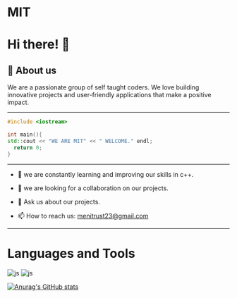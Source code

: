 # MIT

# Hi there! 👋

## 🚀 About us

We are a passionate group of self taught coders. We love building innovative projects and user-friendly applications that make a positive impact.


---

```c++
#include <iostream>

int main(){
std::cout << "WE ARE MIT" << " WELCOME." endl;
  return 0;
}
```

---


- 🌱 we are constantly learning and improving our skills in c++.


- 👯 we are looking for a collaboration on our projects.


- 💬 Ask us about our projects.


- 📫 How to reach us: menitrust23@gmail.com


---

# Languages and Tools 

![js](https://img.shields.io/badge/C++-blue?logo=Cplusplus)  ![js](https://img.shields.io/badge/visualstudio-blue?logo=visualstudio)  


   


[![Anurag's GitHub stats](https://github-readme-stats.vercel.app/api?username=MenITrust)](https://github.com/MenITrust/github-readme-stats)
